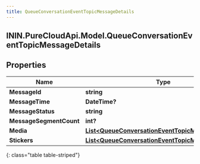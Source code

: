 ```yaml
---
title: QueueConversationEventTopicMessageDetails
---
```

## ININ.PureCloudApi.Model.QueueConversationEventTopicMessageDetails

## Properties

|Name | Type | Description | Notes|
|------------ | ------------- | ------------- | -------------|
| **MessageId** | **string** |  | [optional] |
| **MessageTime** | **DateTime?** |  | [optional] |
| **MessageStatus** | **string** |  | [optional] |
| **MessageSegmentCount** | **int?** |  | [optional] |
| **Media** | [**List&lt;QueueConversationEventTopicMessageMedia&gt;**](QueueConversationEventTopicMessageMedia.html) |  | [optional] |
| **Stickers** | [**List&lt;QueueConversationEventTopicMessageSticker&gt;**](QueueConversationEventTopicMessageSticker.html) |  | [optional] |
{: class="table table-striped"}


